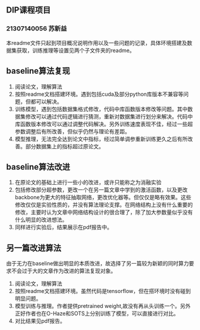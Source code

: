 ## DIP课程项目

### 21307140056 苏新益

本readme文件只起到项目概况说明作用以及一些问题的记录，具体环境搭建及数据集获取，训练推理等设置见两个子文件夹的readme。



## baseline算法复现

1. 阅读论文，理解算法
2. 按照readme文档搭建环境。遇到包括cuda及部分python库版本不兼容等问题，但都可以解决。
3. 训练模型，遇到包括数据集格式修改，代码中库函数版本修改等问题。其中数据集修改可以通过代码逻辑进行猜测，重新对数据集进行划分来解决。代码中库函数版本修改可以通过调整代码解决。另外训练速度表现不佳，经过一些超参数调整后有所改善，但似乎仍然与理论有差距。
4. 模型推理，无法完全达到论文中指标，经过简单调参重新训练更久之后有所改善。部分数据集上的指标超过原论文。

## baseline算法改进

1. 在原论文的基础上进行一些小的改进，或许只能称之为消融实验
2. 包括修改部分超参数，更改一个在另一篇文章中学到的激活函数，以及更改backbone为更大的特征抽取网络，更改优化器等。但仅仅是略有效果。这些修改仅仅是实验性质的，并没有算法理论支撑。在网络结构上没有什么重要的修改，主要时认为文章中网络结构设计的很合理了，除了加大参数量似乎没有什么明显的改进想法。
3. 同样进行实验后，结果展示在pdf报告中。



## 另一篇改进算法

由于无力在baseline做出明显的本质改进，故选择了另一篇较为新颖的同时算力要求不会过于大的文章作为改进的算法复现对象。

1. 阅读论文，理解算法
2. 按照readme文档搭建环境。虽然代码是tensorflow，但在搭环境时没有碰到明显问题。
3. 模型训练与推理。作者提供pretrained weight,故没有再从头训练一个。另外正好作者也在O-Haze和SOTS上分别训练了模型，可以直接进行对比。
4. 对比结果见pdf报告。





